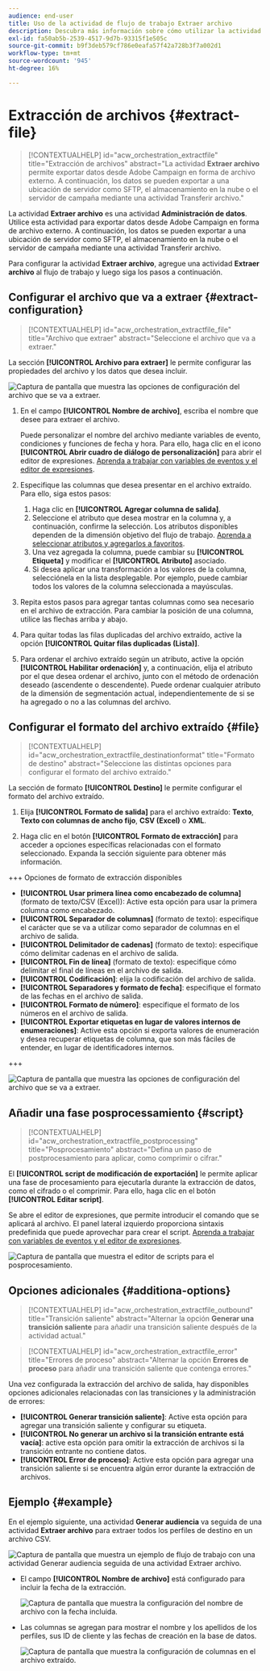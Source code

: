 ```yaml
---
audience: end-user
title: Uso de la actividad de flujo de trabajo Extraer archivo
description: Descubra más información sobre cómo utilizar la actividad del flujo de trabajo Extraer archivo
exl-id: fa50ab5b-2539-4517-9d7b-93315f1e505c
source-git-commit: b9f3deb579cf786e0eafa57f42a728b3f7a002d1
workflow-type: tm+mt
source-wordcount: '945'
ht-degree: 16%

---
```


# Extracción de archivos {#extract-file}

>[!CONTEXTUALHELP]
>id="acw_orchestration_extractfile"
>title="Extracción de archivos"
>abstract="La actividad **Extraer archivo** permite exportar datos desde Adobe Campaign en forma de archivo externo. A continuación, los datos se pueden exportar a una ubicación de servidor como SFTP, el almacenamiento en la nube o el servidor de campaña mediante una actividad Transferir archivo."

La actividad **Extraer archivo** es una actividad **Administración de datos**. Utilice esta actividad para exportar datos desde Adobe Campaign en forma de archivo externo. A continuación, los datos se pueden exportar a una ubicación de servidor como SFTP, el almacenamiento en la nube o el servidor de campaña mediante una actividad Transferir archivo.

Para configurar la actividad **Extraer archivo**, agregue una actividad **Extraer archivo** al flujo de trabajo y luego siga los pasos a continuación.

## Configurar el archivo que va a extraer {#extract-configuration}

>[!CONTEXTUALHELP]
>id="acw_orchestration_extractfile_file"
>title="Archivo que extraer"
>abstract="Seleccione el archivo que va a extraer."

La sección **[!UICONTROL Archivo para extraer]** le permite configurar las propiedades del archivo y los datos que desea incluir.

![Captura de pantalla que muestra las opciones de configuración del archivo que se va a extraer.](../assets/extract-file-file.png)

1. En el campo **[!UICONTROL Nombre de archivo]**, escriba el nombre que desee para extraer el archivo.

   Puede personalizar el nombre del archivo mediante variables de evento, condiciones y funciones de fecha y hora. Para ello, haga clic en el icono **[!UICONTROL Abrir cuadro de diálogo de personalización]** para abrir el editor de expresiones. [Aprenda a trabajar con variables de eventos y el editor de expresiones](../event-variables.md).

1. Especifique las columnas que desea presentar en el archivo extraído. Para ello, siga estos pasos:

   1. Haga clic en **[!UICONTROL Agregar columna de salida]**.
   1. Seleccione el atributo que desea mostrar en la columna y, a continuación, confirme la selección. Los atributos disponibles dependen de la dimensión objetivo del flujo de trabajo. [Aprenda a seleccionar atributos y agregarlos a favoritos](../../get-started/attributes.md).
   1. Una vez agregada la columna, puede cambiar su **[!UICONTROL Etiqueta]** y modificar el **[!UICONTROL Atributo]** asociado.
   1. Si desea aplicar una transformación a los valores de la columna, selecciónela en la lista desplegable. Por ejemplo, puede cambiar todos los valores de la columna seleccionada a mayúsculas.

1. Repita estos pasos para agregar tantas columnas como sea necesario en el archivo de extracción. Para cambiar la posición de una columna, utilice las flechas arriba y abajo.

1. Para quitar todas las filas duplicadas del archivo extraído, active la opción **[!UICONTROL Quitar filas duplicadas (Lista)]**.

1. Para ordenar el archivo extraído según un atributo, active la opción **[!UICONTROL Habilitar ordenación]** y, a continuación, elija el atributo por el que desea ordenar el archivo, junto con el método de ordenación deseado (ascendente o descendente). Puede ordenar cualquier atributo de la dimensión de segmentación actual, independientemente de si se ha agregado o no a las columnas del archivo.

## Configurar el formato del archivo extraído {#file}

>[!CONTEXTUALHELP]
>id="acw_orchestration_extractfile_destinationformat"
>title="Formato de destino"
>abstract="Seleccione las distintas opciones para configurar el formato del archivo extraído."

La sección de formato **[!UICONTROL Destino]** le permite configurar el formato del archivo extraído.

1. Elija **[!UICONTROL Formato de salida]** para el archivo extraído: **Texto**, **Texto con columnas de ancho fijo**, **CSV (Excel)** o **XML**.

1. Haga clic en el botón **[!UICONTROL Formato de extracción]** para acceder a opciones específicas relacionadas con el formato seleccionado. Expanda la sección siguiente para obtener más información.

+++ Opciones de formato de extracción disponibles

   * **[!UICONTROL Usar primera línea como encabezado de columna]** (formato de texto/CSV (Excel)): Active esta opción para usar la primera columna como encabezado.
   * **[!UICONTROL Separador de columnas]** (formato de texto): especifique el carácter que se va a utilizar como separador de columnas en el archivo de salida.
   * **[!UICONTROL Delimitador de cadenas]** (formato de texto): especifique cómo delimitar cadenas en el archivo de salida.
   * **[!UICONTROL Fin de línea]** (formato de texto): especifique cómo delimitar el final de líneas en el archivo de salida.
   * **[!UICONTROL Codificación]**: elija la codificación del archivo de salida.
   * **[!UICONTROL Separadores y formato de fecha]**: especifique el formato de las fechas en el archivo de salida.
   * **[!UICONTROL Formato de número]**: especifique el formato de los números en el archivo de salida.
   * **[!UICONTROL Exportar etiquetas en lugar de valores internos de enumeraciones]**: Active esta opción si exporta valores de enumeración y desea recuperar etiquetas de columna, que son más fáciles de entender, en lugar de identificadores internos.

+++

   ![Captura de pantalla que muestra las opciones de configuración del archivo que se va a extraer.](../assets/extract-file-format.png)

## Añadir una fase posprocessamiento {#script}

>[!CONTEXTUALHELP]
>id="acw_orchestration_extractfile_postprocessing"
>title="Posprocesamiento"
>abstract="Defina un paso de postprocesamiento para aplicar, como comprimir o cifrar."

El **[!UICONTROL script de modificación de exportación]** le permite aplicar una fase de procesamiento para ejecutarla durante la extracción de datos, como el cifrado o el comprimir. Para ello, haga clic en el botón **[!UICONTROL Editar script]**.

Se abre el editor de expresiones, que permite introducir el comando que se aplicará al archivo. El panel lateral izquierdo proporciona sintaxis predefinida que puede aprovechar para crear el script. [Aprenda a trabajar con variables de eventos y el editor de expresiones](../event-variables.md).

![Captura de pantalla que muestra el editor de scripts para el posprocesamiento.](../assets/extract-file-script.png)

## Opciones adicionales {#additiona-options}

>[!CONTEXTUALHELP]
>id="acw_orchestration_extractfile_outbound"
>title="Transición saliente"
>abstract="Alternar la opción **Generar una transición saliente** para añadir una transición saliente después de la actividad actual."

>[!CONTEXTUALHELP]
>id="acw_orchestration_extractfile_error"
>title="Errores de proceso"
>abstract="Alternar la opción **Errores de proceso** para añadir una transición saliente que contenga errores."

Una vez configurada la extracción del archivo de salida, hay disponibles opciones adicionales relacionadas con las transiciones y la administración de errores:

* **[!UICONTROL Generar transición saliente]**: Active esta opción para agregar una transición saliente y configurar su etiqueta.
* **[!UICONTROL No generar un archivo si la transición entrante está vacía]**: active esta opción para omitir la extracción de archivos si la transición entrante no contiene datos.
* **[!UICONTROL Error de proceso]**: Active esta opción para agregar una transición saliente si se encuentra algún error durante la extracción de archivos.

## Ejemplo {#example}

En el ejemplo siguiente, una actividad **Generar audiencia** va seguida de una actividad **Extraer archivo** para extraer todos los perfiles de destino en un archivo CSV.

![Captura de pantalla que muestra un ejemplo de flujo de trabajo con una actividad Generar audiencia seguida de una actividad Extraer archivo.](../assets/extract-file-example.png)

* El campo **[!UICONTROL Nombre de archivo]** está configurado para incluir la fecha de la extracción.

  ![Captura de pantalla que muestra la configuración del nombre de archivo con la fecha incluida.](../assets/extract-file-example-name.png)

* Las columnas se agregan para mostrar el nombre y los apellidos de los perfiles, sus ID de cliente y las fechas de creación en la base de datos.

  ![Captura de pantalla que muestra la configuración de columnas en el archivo extraído.](../assets/extract-file-example-columns.png)